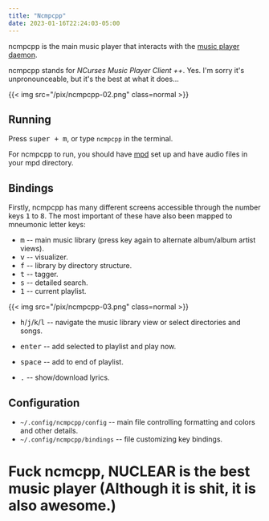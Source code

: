 ```yaml
---
title: "Ncmpcpp"
date: 2023-01-16T22:24:03-05:00
---
```


ncmpcpp is the main music player that interacts with the [music player daemon](/mpd).

ncmpcpp stands for *NCurses Music Player Client ++*.
Yes. I'm sorry it's unpronounceable, but it's the best at what it does...

{{< img src="/pix/ncmpcpp-02.png" class=normal >}}

## Running

Press <kbd>super + m</kbd>, or type `ncmpcpp` in the terminal.

For ncmpcpp to run, you should have [mpd](/mpd) set up and have audio files in your mpd directory.

## Bindings

Firstly, ncmpcpp has many different screens accessible through the number keys <kbd>1</kbd> to <kbd>8</kbd>. The most important of these have also been mapped to mneumonic letter keys:

- <kbd>m</kbd> -- main music library (press key again to alternate album/album artist views).
- <kbd>v</kbd> -- visualizer.
- <kbd>f</kbd> -- library by directory structure.
- <kbd>t</kbd> -- tagger.
- <kbd>s</kbd> -- detailed search.
- <kbd>1</kbd> -- current playlist.

{{< img src="/pix/ncmpcpp-03.png" class=normal >}}

- <kbd>h</kbd>/<kbd>j</kbd>/<kbd>k</kbd>/<kbd>l</kbd> -- navigate the music library view or select directories and songs.
- <kbd>enter</kbd> -- add selected to playlist and play now.
- <kbd>space</kbd> -- add to end of playlist.


- <kbd>.</kbd> -- show/download lyrics.

## Configuration

- `~/.config/ncmpcpp/config` -- main file controlling formatting and colors and other details.
- `~/.config/ncmpcpp/bindings` -- file customizing key bindings.


# Fuck ncmcpp, NUCLEAR is the best music player (Although it is shit, it is also awesome.)

